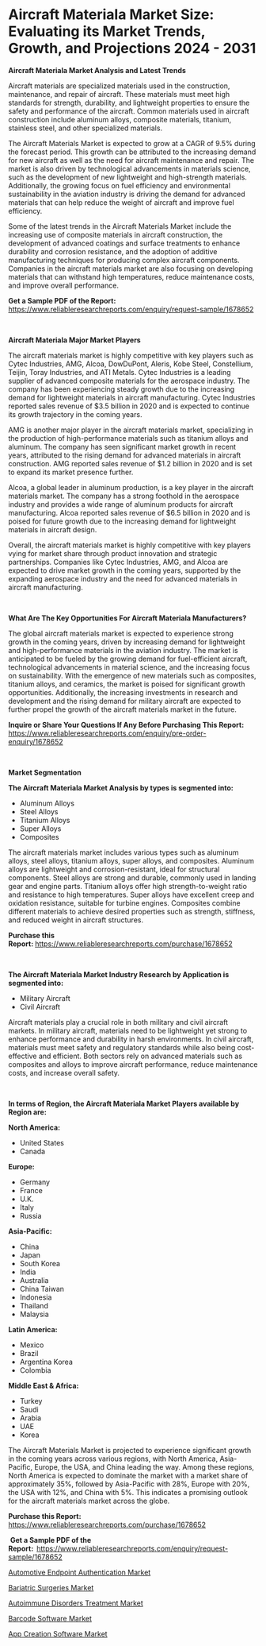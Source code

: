 <p><h1>Aircraft Materiala Market Size: Evaluating its Market Trends, Growth, and Projections 2024 - 2031</h1></p><p><strong>Aircraft Materiala Market Analysis and Latest Trends</strong></p>
<p><p>Aircraft materials are specialized materials used in the construction, maintenance, and repair of aircraft. These materials must meet high standards for strength, durability, and lightweight properties to ensure the safety and performance of the aircraft. Common materials used in aircraft construction include aluminum alloys, composite materials, titanium, stainless steel, and other specialized materials.</p><p>The Aircraft Materials Market is expected to grow at a CAGR of 9.5% during the forecast period. This growth can be attributed to the increasing demand for new aircraft as well as the need for aircraft maintenance and repair. The market is also driven by technological advancements in materials science, such as the development of new lightweight and high-strength materials. Additionally, the growing focus on fuel efficiency and environmental sustainability in the aviation industry is driving the demand for advanced materials that can help reduce the weight of aircraft and improve fuel efficiency.</p><p>Some of the latest trends in the Aircraft Materials Market include the increasing use of composite materials in aircraft construction, the development of advanced coatings and surface treatments to enhance durability and corrosion resistance, and the adoption of additive manufacturing techniques for producing complex aircraft components. Companies in the aircraft materials market are also focusing on developing materials that can withstand high temperatures, reduce maintenance costs, and improve overall performance.</p></p>
<p><strong>Get a Sample PDF of the Report:&nbsp;</strong> <a href="https://www.reliableresearchreports.com/enquiry/request-sample/1678652">https://www.reliableresearchreports.com/enquiry/request-sample/1678652</a></p>
<p>&nbsp;</p>
<p><strong>Aircraft Materiala Major Market Players</strong></p>
<p><p>The aircraft materials market is highly competitive with key players such as Cytec Industries, AMG, Alcoa, DowDuPont, Aleris, Kobe Steel, Constellium, Teijin, Toray Industries, and ATI Metals. Cytec Industries is a leading supplier of advanced composite materials for the aerospace industry. The company has been experiencing steady growth due to the increasing demand for lightweight materials in aircraft manufacturing. Cytec Industries reported sales revenue of $3.5 billion in 2020 and is expected to continue its growth trajectory in the coming years.</p><p>AMG is another major player in the aircraft materials market, specializing in the production of high-performance materials such as titanium alloys and aluminum. The company has seen significant market growth in recent years, attributed to the rising demand for advanced materials in aircraft construction. AMG reported sales revenue of $1.2 billion in 2020 and is set to expand its market presence further.</p><p>Alcoa, a global leader in aluminum production, is a key player in the aircraft materials market. The company has a strong foothold in the aerospace industry and provides a wide range of aluminum products for aircraft manufacturing. Alcoa reported sales revenue of $6.5 billion in 2020 and is poised for future growth due to the increasing demand for lightweight materials in aircraft design.</p><p>Overall, the aircraft materials market is highly competitive with key players vying for market share through product innovation and strategic partnerships. Companies like Cytec Industries, AMG, and Alcoa are expected to drive market growth in the coming years, supported by the expanding aerospace industry and the need for advanced materials in aircraft manufacturing.</p></p>
<p>&nbsp;</p>
<p><strong>What Are The Key Opportunities For Aircraft Materiala Manufacturers?</strong></p>
<p><p>The global aircraft materials market is expected to experience strong growth in the coming years, driven by increasing demand for lightweight and high-performance materials in the aviation industry. The market is anticipated to be fueled by the growing demand for fuel-efficient aircraft, technological advancements in material science, and the increasing focus on sustainability. With the emergence of new materials such as composites, titanium alloys, and ceramics, the market is poised for significant growth opportunities. Additionally, the increasing investments in research and development and the rising demand for military aircraft are expected to further propel the growth of the aircraft materials market in the future.</p></p>
<p><strong>Inquire or Share Your Questions If Any Before Purchasing This Report:</strong> <a href="https://www.reliableresearchreports.com/enquiry/pre-order-enquiry/1678652">https://www.reliableresearchreports.com/enquiry/pre-order-enquiry/1678652</a></p>
<p>&nbsp;</p>
<p><strong>Market Segmentation</strong></p>
<p><strong>The Aircraft Materiala Market Analysis by types is segmented into:</strong></p>
<p><ul><li>Aluminum Alloys</li><li>Steel Alloys</li><li>Titanium Alloys</li><li>Super Alloys</li><li>Composites</li></ul></p>
<p><p>The aircraft materials market includes various types such as aluminum alloys, steel alloys, titanium alloys, super alloys, and composites. Aluminum alloys are lightweight and corrosion-resistant, ideal for structural components. Steel alloys are strong and durable, commonly used in landing gear and engine parts. Titanium alloys offer high strength-to-weight ratio and resistance to high temperatures. Super alloys have excellent creep and oxidation resistance, suitable for turbine engines. Composites combine different materials to achieve desired properties such as strength, stiffness, and reduced weight in aircraft structures.</p></p>
<p><strong>Purchase this Report:&nbsp;</strong><a href="https://www.reliableresearchreports.com/purchase/1678652">https://www.reliableresearchreports.com/purchase/1678652</a></p>
<p>&nbsp;</p>
<p><strong>The Aircraft Materiala Market Industry Research by Application is segmented into:</strong></p>
<p><ul><li>Military Aircraft</li><li>Civil Aircraft</li></ul></p>
<p><p>Aircraft materials play a crucial role in both military and civil aircraft markets. In military aircraft, materials need to be lightweight yet strong to enhance performance and durability in harsh environments. In civil aircraft, materials must meet safety and regulatory standards while also being cost-effective and efficient. Both sectors rely on advanced materials such as composites and alloys to improve aircraft performance, reduce maintenance costs, and increase overall safety.</p></p>
<p>&nbsp;</p>
<p><strong>In terms of Region, the Aircraft Materiala Market Players available by Region are:</strong></p>
<p>
    <p> <strong> North America: </strong>
        <ul>
            <li>United States</li>
            <li>Canada</li>
        </ul>
        </p> 
    <p> <strong> Europe: </strong>
        <ul>
            <li>Germany</li>
            <li>France</li>
            <li>U.K.</li>
            <li>Italy</li>
            <li>Russia</li>
        </ul>
        </p> 
    <p> <strong> Asia-Pacific: </strong>
        <ul>
            <li>China</li>
            <li>Japan</li>
            <li>South Korea</li>
            <li>India</li>
            <li>Australia</li>
            <li>China Taiwan</li>
            <li>Indonesia</li>
            <li>Thailand</li>
            <li>Malaysia</li>
        </ul>
        </p> 
    <p> <strong> Latin America: </strong>
        <ul>
            <li>Mexico</li>
            <li>Brazil</li>
            <li>Argentina Korea</li>
            <li>Colombia</li>
        </ul>
        </p> 
    <p> <strong> Middle East & Africa: </strong>
        <ul>
            <li>Turkey</li>
            <li>Saudi</li>
            <li>Arabia</li>
            <li>UAE</li>
            <li>Korea</li>
        </ul>
    </p>
    </p>
<p><p>The Aircraft Materials Market is projected to experience significant growth in the coming years across various regions, with North America, Asia-Pacific, Europe, the USA, and China leading the way. Among these regions, North America is expected to dominate the market with a market share of approximately 35%, followed by Asia-Pacific with 28%, Europe with 20%, the USA with 12%, and China with 5%. This indicates a promising outlook for the aircraft materials market across the globe.</p></p>
<p><strong>Purchase this Report: </strong><a href="https://www.reliableresearchreports.com/purchase/1678652">https://www.reliableresearchreports.com/purchase/1678652</a></p>
<p>&nbsp;<strong>Get a Sample PDF of the Report:&nbsp;&nbsp;</strong><a href="https://www.reliableresearchreports.com/enquiry/request-sample/1678652">https://www.reliableresearchreports.com/enquiry/request-sample/1678652</a></p>
<p><strong></strong></p>
<p><p><a href="https://medium.com/@jamesburns39/automotive-endpoint-authentication-market-competitive-analysis-market-trends-and-forecast-to-2031-4a5849f74b80">Automotive Endpoint Authentication Market</a></p><p><a href="https://medium.com/@jamesburns39/bariatric-surgeries-market-size-cagr-trends-2024-2030-cdc8864bead8">Bariatric Surgeries Market</a></p><p><a href="https://medium.com/@jamesburns39/autoimmune-disorders-treatment-market-size-market-outlook-and-market-forecast-2024-to-2031-cab7f8b92395">Autoimmune Disorders Treatment Market</a></p><p><a href="https://medium.com/@jamesburns39/barcode-software-market-share-evolution-and-market-growth-trends-2024-2031-cd4cc935e07d">Barcode Software Market</a></p><p><a href="https://medium.com/@jamesburns39/app-creation-software-market-comprehensive-assessment-by-type-application-and-geography-97991e0ac0b5">App Creation Software Market</a></p></p>